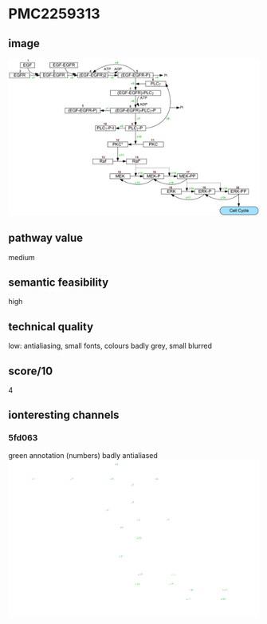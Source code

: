 # PMC2259313

## image

<img src="../PMC2259313/pdfimages/image.3.1.00_00.00_00/raw.png"/>


## pathway value
medium


## semantic feasibility 
high


## technical quality
low: antialiasing, small fonts, colours badly grey, small blurred

## score/10
4

## ionteresting channels

### 5fd063
green annotation (numbers) badly antialiased
<img src="../PMC2259313/pdfimages/image.3.1.00_00.00_00/octree/channel.5fd063.png"/>
